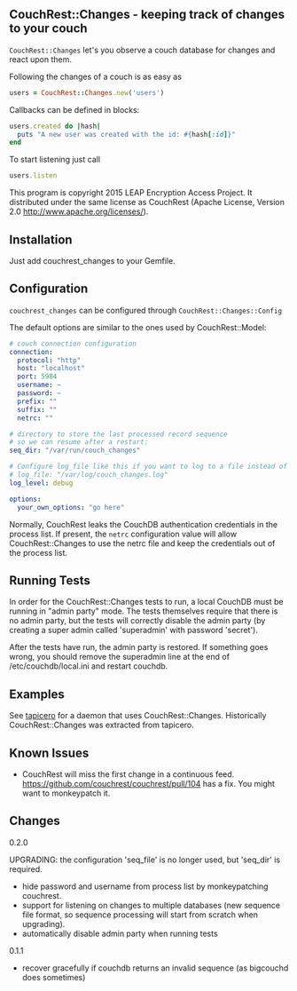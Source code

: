 CouchRest::Changes - keeping track of changes to your couch
------------------------------------------------------------

``CouchRest::Changes`` let's you observe a couch database for changes and react
upon them.

Following the changes of a couch is as easy as
```ruby
users = CouchRest::Changes.new('users')
```

Callbacks can be defined in blocks:
```ruby
users.created do |hash|
  puts "A new user was created with the id: #{hash[:id]}"
end
```

To start listening just call
```ruby
users.listen
```

This program is copyright 2015 LEAP Encryption Access Project. It distributed
under the same license as CouchRest (Apache License, Version 2.0
http://www.apache.org/licenses/).

Installation
---------------------

Just add couchrest_changes to your Gemfile.

Configuration
---------------------

``couchrest_changes`` can be configured through ``CouchRest::Changes::Config``

The default options are similar to the ones used by CouchRest::Model:

```yaml
# couch connection configuration
connection:
  protocol: "http"
  host: "localhost"
  port: 5984
  username: ~
  password: ~
  prefix: ""
  suffix: ""
  netrc: ""

# directory to store the last processed record sequence
# so we can resume after a restart:
seq_dir: "/var/run/couch_changes"

# Configure log_file like this if you want to log to a file instead of syslog:
# log_file: "/var/log/couch_changes.log"
log_level: debug

options:
  your_own_options: "go here"
```

Normally, CouchRest leaks the CouchDB authentication credentials in the
process list. If present, the ``netrc`` configuration value will allow
CouchRest::Changes to use the netrc file and keep the credentials out of the
process list.

Running Tests
------------------------

In order for the CouchRest::Changes tests to run, a local CouchDB must be
running in "admin party" mode. The tests themselves require that there is no
admin party, but the tests will correctly disable the admin party (by creating
a super admin called 'superadmin' with password 'secret').

After the tests have run, the admin party is restored. If something goes
wrong, you should remove the superadmin line at the end of
/etc/couchdb/local.ini and restart couchdb.

Examples
------------------------

See [tapicero](https://github.com/leapcode/tapicero) for a daemon that uses
CouchRest::Changes. Historically CouchRest::Changes was extracted from
tapicero.

Known Issues
-------------

* CouchRest will miss the first change in a continuous feed.
  https://github.com/couchrest/couchrest/pull/104 has a fix.
  You might want to monkeypatch it.

Changes
-------------------------

0.2.0

UPGRADING: the configuration 'seq_file' is no longer used,
but 'seq_dir' is required.

* hide password and username from process list by monkeypatching couchrest.
* support for listening on changes to multiple databases (new sequence file
  format, so sequence processing will start from scratch when upgrading).
* automatically disable admin party when running tests

0.1.1

* recover gracefully if couchdb returns an invalid sequence (as bigcouchd does
  sometimes)
